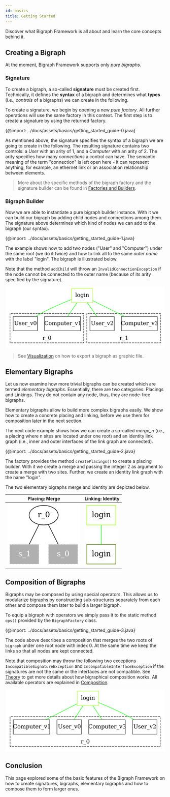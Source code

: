 ```yaml
---
id: basics
title: Getting Started
---
```


Discover what Bigraph Framework is all about and learn the core concepts behind it.

## Creating a Bigraph

At the moment, Bigraph Framework supports only _pure bigraphs_.

### Signature
To create a bigraph, a so-called **signature** must be created first.
Technically, it defines the **syntax** of a bigraph and determines what **types** (i.e., _controls_ of a bigraphs) we can create in the following.

To create a signature, we begin by opening a new _pure factory_.
All further operations will use the same factory in this context.
The first step is to create a signature by using the returned factory.
<!-- ```java -->
<!-- import static de.tudresden.inf.st.bigraphs.core.factory.BigraphFactory.*; -->

<!-- @Test -->
<!-- void example() { -->
<!--     PureBigraphFactory pureFactory = pure(); -->

<!--     DefaultDynamicSignature signature = pureFactory.createSignatureBuilder() -->
<!--             .newControl().identifier("User").arity(1).kind(ControlKind.ATOMIC).assign() -->
<!--             .newControl(StringTypedName.of("Computer"), FiniteOrdinal.ofInteger(2)).assign() -->
<!--             .create(); -->
<!-- } -->
<!-- ``` -->

{@import: ../docs/assets/basics/getting_started_guide-0.java}

As mentioned above, the signature specifies the syntax of a bigraph we are going to create in the following.
The resulting signature contains two controls: a _User_ with an arity of 1, and a _Computer_ with an arity of 2.
The arity specifies how many _connections_ a control can have.
The semantic meaning of the term "connection" is left open here - it can represent anything, for example, an ethernet link or an association relationship between elements.

> More about the specific methods of the bigraph factory and the signature builder can be found in [Factories and Builders](./advanced/factories-and-builders).

### Bigraph Builder

Now we are able to instantiate a pure bigraph builder instance.
With it we can build our bigraph by adding child nodes and connections among them.
The signature above determines which kind of nodes we can add to the bigraph (our syntax).

<!-- ```java -->
<!-- import static de.tudresden.inf.st.bigraphs.core.factory.BigraphFactory.*; -->

<!-- @Test -->
<!-- void example() throws InvalidConnectionException { -->
<!--     // ... -->

<!--     PureBigraphBuilder<DefaultDynamicSignature> builder = pureFactory.createBigraphBuilder(signature); -->
<!--     builder.createRoot() -->
<!--             .addChild("User", "login").addChild("Computer", "login"); -->
<!--     PureBigraph bigraph = builder.createRoot() -->
<!--             .addChild("User", "login").addChild("Computer", "login") -->
<!--             .createBigraph(); -->
<!-- } -->
<!-- ``` -->

{@import: ../docs/assets/basics/getting_started_guide-1.java}

The example shows how to add two nodes ("User" and "Computer") under the same root (we do it twice)
and how to link all to the same _outer name_ with the label "login". The bigraph is illustrated below.

Note that the method `addChild` will throw an `InvalidConnectionException`
if the node cannot be connected to the outer name (because of its arity specified by the
signature).



![basic-example-bigraph](assets/basics/basic-bigraph.png)

> See [Visualization](visualization) on how to export a bigraph
> as graphic file.


## Elementary Bigraphs

Let us now examine how more trivial bigraphs can be created which are
termed _elementary bigraphs_. Essentially, there are two categories:
Placings and Linkings. They do not contain any node, thus, they are node-free
bigraphs.

Elementary bigraphs allow to build more complex bigraphs easily.
We show how to create a concrete placing and linking, before we use them
for composition later in the next section.

<!--Note on equality: Object equality at the instance level is not to be compared-->
<!--with mathematical equality of bigraphs. This is also know as bigraph isomorphism problem.-->

The next code example shows how we can create a so-called _merge_n_ (i.e., a placing where
n sites are located under one root) and an identity link graph (i.e., inner and outer
interfaces of the link graph are connected).

<!-- ```java -->
<!-- @Test -->
<!-- void example() throws InvalidConnectionException { -->
<!--     // ... -->

<!--     Placings<DefaultDynamicSignature> placings = pureFactory.createPlacings(signature); -->
<!--     Placings<DefaultDynamicSignature>.Merge merge = placings.merge(2); -->
<!--     Linkings<DefaultDynamicSignature> linkings = pureFactory.createLinkings(signature); -->
<!--     Linkings<DefaultDynamicSignature>.Identity login = linkings.identity(StringTypedName.of("login")); -->
<!-- } -->
<!-- ``` -->

{@import: ../docs/assets/basics/getting_started_guide-2.java}

The factory provides the method `createPlacings()` to create a placing builder.
With it we create a merge and passing the integer 2 as argument to create a merge
with two sites.
Further, we create an identity link graph with the name "login".

The two elementary bigraphs merge and identity are depicted below.

|Placing: Merge | Linking: Identity |
|---|---|
| ![basic-merge-bigraph](assets/basics/basic-merge-bigraph.png) | ![basic-identity-bigraph](assets/basics/basic-identity-bigraph.png)  |


## Composition of Bigraphs

Bigraphs may be composed by using special operators. This allows us to
modularize bigraphs by constructing sub-structures separately from each other
and compose them later to build a larger bigraph.

To equip a bigraph with operators we simply pass it to the static method
`ops()` provided by the `BigraphFactory` class.

<!-- ```java -->
<!-- @Test -->
<!-- void example() throws InvalidConnectionException { -->
<!--     // ... -->

<!--     BigraphComposite<DefaultDynamicSignature> composed = ops(merge).parallelProduct(login) -->
<!--             .compose(bigraph); -->
<!-- } -->
<!-- ``` -->

{@import: ../docs/assets/basics/getting_started_guide-3.java}

The code above describes a composition that merges the two roots of `bigraph`
under one root node with index 0. At the same time we keep the links so that
all nodes are kept connected.

Note that composition may throw the following two exceptions `IncompatibleSignatureException` and `IncompatibleInterfaceException`
if the signatures are not the same or the interfaces are not compatible.
See [Theory](./advanced/theory) to get more details about how bigraphical
composition works. All available operators are explained in [Composition](composition).

![composed-bigraph](assets/basics/composed.png)

## Conclusion

This page explored some of the basic features of the Bigraph Framework
on how to create signatures, bigraphs, elementary bigraphs and how to compose them to
form larger ones.